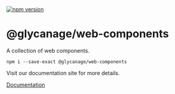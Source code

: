 [![npm version](https://badge.fury.io/js/@glycanage%2Fweb-components.svg)](https://badge.fury.io/js/@glycanage%2Fweb-components)

# @glycanage/web-components

A collection of web components.

```
npm i --save-exact @glycanage/web-components
```

Visit our documentation site for more details.

[Documentation](https://glycanage.github.io/web-components/)
